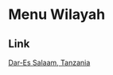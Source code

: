 # Menu Wilayah

## Link

[Dar-Es Salaam, Tanzania](https://github.com/gigit-pemilu/pemilu-2024-99-luar-negeri/tree/main/pilpres/hitung-suara/sub/99-luar-negeri/sub/33-dar-es-salaam-tanzania/sub/01-dar-es-salaam-tanzania)

